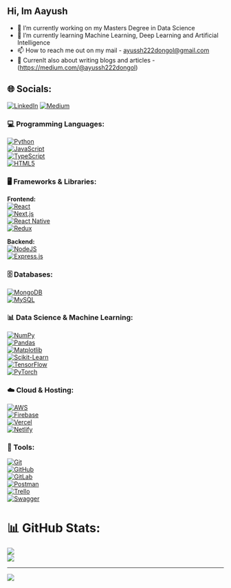 ## Hi, Im Aayush


- 🔭 I’m currently working on my Masters Degree in Data Science
- 🌱 I’m currently learning Machine Learning, Deep Learning and Artificial Intelligence
- 📫 How to reach me out on my mail - ayussh222dongol@gmail.com
- 💭 Currenlt also about writing blogs and articles - (https://medium.com/@ayussh222dongol)


## 🌐 Socials:
[![LinkedIn](https://img.shields.io/badge/LinkedIn-%230077B5.svg?logo=linkedin&logoColor=white)](https://www.linkedin.com/in/ayush-dongol-372a371b0/) [![Medium](https://img.shields.io/badge/Medium-12100E?logo=medium&logoColor=white)](https://medium.com/@ayussh222dongol) 

### **💻 Programming Languages:**  
[![Python](https://img.shields.io/badge/python-3670A0?style=for-the-badge&logo=python&logoColor=ffdd54)](https://www.python.org/)  
[![JavaScript](https://img.shields.io/badge/javascript-%23323330.svg?style=for-the-badge&logo=javascript&logoColor=%23F7DF1E)](https://developer.mozilla.org/en-US/docs/Web/JavaScript)  
[![TypeScript](https://img.shields.io/badge/typescript-%23007ACC.svg?style=for-the-badge&logo=typescript&logoColor=white)](https://www.typescriptlang.org/)  
[![HTML5](https://img.shields.io/badge/html5-%23E34F26.svg?style=for-the-badge&logo=html5&logoColor=white)](https://developer.mozilla.org/en-US/docs/Web/HTML)  

### **🖥️ Frameworks & Libraries:**  
**Frontend:**  
[![React](https://img.shields.io/badge/react-%2320232a.svg?style=for-the-badge&logo=react&logoColor=%2361DAFB)](https://react.dev/)  
[![Next.js](https://img.shields.io/badge/Next-black?style=for-the-badge&logo=next.js&logoColor=white)](https://nextjs.org/)  
[![React Native](https://img.shields.io/badge/react_native-%2320232a.svg?style=for-the-badge&logo=react&logoColor=%2361DAFB)](https://reactnative.dev/)  
[![Redux](https://img.shields.io/badge/redux-%23593d88.svg?style=for-the-badge&logo=redux&logoColor=white)](https://redux.js.org/)  

**Backend:**  
[![NodeJS](https://img.shields.io/badge/node.js-6DA55F?style=for-the-badge&logo=node.js&logoColor=white)](https://nodejs.org/)  
[![Express.js](https://img.shields.io/badge/express.js-%23404d59.svg?style=for-the-badge&logo=express&logoColor=%2361DAFB)](https://expressjs.com/)  

### **🗄️ Databases:**  
[![MongoDB](https://img.shields.io/badge/MongoDB-%234ea94b.svg?style=for-the-badge&logo=mongodb&logoColor=white)](https://www.mongodb.com/)  
[![MySQL](https://img.shields.io/badge/mysql-4479A1.svg?style=for-the-badge&logo=mysql&logoColor=white)](https://www.mysql.com/)  

### **📊 Data Science & Machine Learning:**  
[![NumPy](https://img.shields.io/badge/numpy-%23013243.svg?style=for-the-badge&logo=numpy&logoColor=white)](https://numpy.org/)  
[![Pandas](https://img.shields.io/badge/pandas-%23150458.svg?style=for-the-badge&logo=pandas&logoColor=white)](https://pandas.pydata.org/)  
[![Matplotlib](https://img.shields.io/badge/Matplotlib-%23ffffff.svg?style=for-the-badge&logo=Matplotlib&logoColor=black)](https://matplotlib.org/)  
[![Scikit-Learn](https://img.shields.io/badge/scikit--learn-%23F7931E.svg?style=for-the-badge&logo=scikit-learn&logoColor=white)](https://scikit-learn.org/)  
[![TensorFlow](https://img.shields.io/badge/TensorFlow-%23FF6F00.svg?style=for-the-badge&logo=TensorFlow&logoColor=white)](https://www.tensorflow.org/)  
[![PyTorch](https://img.shields.io/badge/PyTorch-%23EE4C2C.svg?style=for-the-badge&logo=PyTorch&logoColor=white)](https://pytorch.org/)  

### **☁️ Cloud & Hosting:**  
[![AWS](https://img.shields.io/badge/AWS-%23FF9900.svg?style=for-the-badge&logo=amazon-aws&logoColor=white)](https://aws.amazon.com/)  
[![Firebase](https://img.shields.io/badge/firebase-%23039BE5.svg?style=for-the-badge&logo=firebase)](https://firebase.google.com/)  
[![Vercel](https://img.shields.io/badge/vercel-%23000000.svg?style=for-the-badge&logo=vercel&logoColor=white)](https://vercel.com/)  
[![Netlify](https://img.shields.io/badge/netlify-%23000000.svg?style=for-the-badge&logo=netlify&logoColor=#00C7B7)](https://www.netlify.com/)  

### **🔧 Tools:**  
[![Git](https://img.shields.io/badge/git-%23F05033.svg?style=for-the-badge&logo=git&logoColor=white)](https://git-scm.com/)  
[![GitHub](https://img.shields.io/badge/github-%23121011.svg?style=for-the-badge&logo=github&logoColor=white)](https://github.com/)  
[![GitLab](https://img.shields.io/badge/gitlab-%23181717.svg?style=for-the-badge&logo=gitlab&logoColor=white)](https://about.gitlab.com/)  
[![Postman](https://img.shields.io/badge/Postman-FF6C37?style=for-the-badge&logo=postman&logoColor=white)](https://www.postman.com/)  
[![Trello](https://img.shields.io/badge/Trello-%23026AA7.svg?style=for-the-badge&logo=Trello&logoColor=white)](https://trello.com/)  
[![Swagger](https://img.shields.io/badge/-Swagger-%23Clojure?style=for-the-badge&logo=swagger&logoColor=white)](https://swagger.io/)  


# 📊 GitHub Stats:
![](https://github-readme-streak-stats.herokuapp.com/?user=ADongol123&theme=dark&hide_border=false)<br/>
![](https://github-readme-stats.vercel.app/api/top-langs/?username=ADongol123&theme=dark&hide_border=false&include_all_commits=false&count_private=false&layout=compact)

---
[![](https://visitcount.itsvg.in/api?id=ADongol123&icon=0&color=0)](https://visitcount.itsvg.in)

<!-- Proudly created with GPRM ( https://gprm.itsvg.in ) -->
